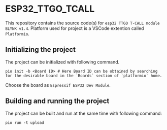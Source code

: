 # ESP32_TTGO_TCALL
This repository contains the source code(s) for `esp32 TTGO T-CALL module BLYNK v1.4`. Platform used for project is a VSCode extention called `Platformio`.

## Initializing the project  

The project can be initialized with following command.

```shell
pio init -b <Board ID> # Here Board ID can be obtained by searching for the desirable board in the `Boards` section of `platformio` home.
```
Choose the board as `Espressif ESP32 Dev Module`.  

## Building and running the project
The project can be built and run at the same time with following command:

```shell
pio run -t upload
```
